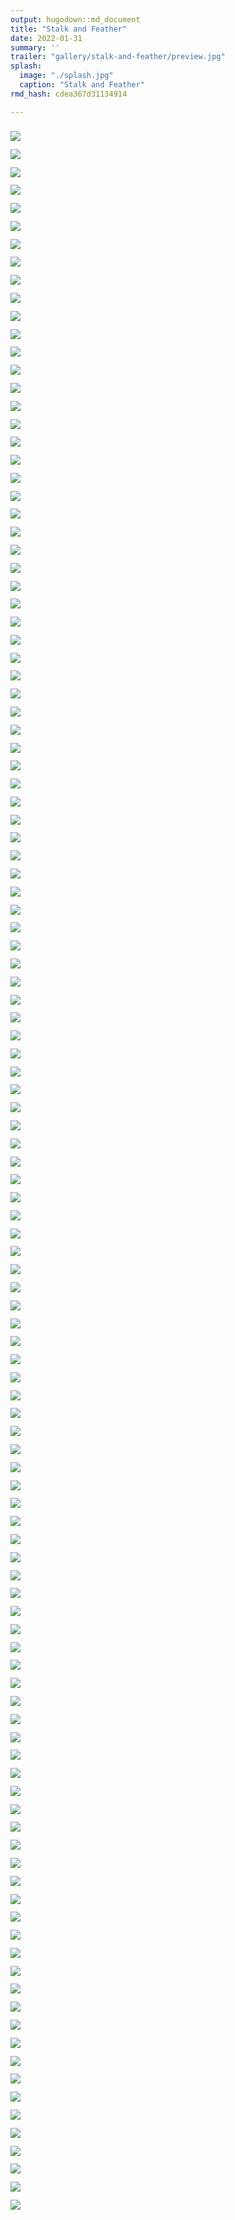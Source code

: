 ```yaml
---
output: hugodown::md_document
title: "Stalk and Feather"
date: 2022-01-31
summary: ''
trailer: "gallery/stalk-and-feather/preview.jpg"
splash:
  image: "./splash.jpg"
  caption: "Stalk and Feather"
rmd_hash: cdea367d31134914

---
```


<style>
.splash-caption-tweak{
}
</style>

<div class="highlight">

</div>

<div class="highlight">

<div>
<div class="row p-0 row-cols-1 row-cols-sm-2 row-cols-md-3 row-cols-lg-4" style="margin-left: -.4rem; margin-right: -.4rem; margin-top: 1rem; margin-bottom: 1rem; ">
<div class="card bg-transparent m-0 border-0 collapse.show bs4cards-blahblahblah " style="padding: .4rem ; border-width: 0; border-radius: 0 0 0 0 ;">
<a href="https://djnavarro.net/series-stalk-and-feather/3000/pollen_15_1603.jpg" style="color: inherit;">
<img src="https://djnavarro.net/series-stalk-and-feather/800/pollen_15_1603.jpg" class="card-img" style="border-style:solid; border-color:inherits; border-width:0; border-radius: 0 0 0 0 ;"/>
</a>
</div>
<div class="card bg-transparent m-0 border-0 collapse.show bs4cards-blahblahblah " style="padding: .4rem ; border-width: 0; border-radius: 0 0 0 0 ;">
<a href="https://djnavarro.net/series-stalk-and-feather/3000/pollen_15_1607.jpg" style="color: inherit;">
<img src="https://djnavarro.net/series-stalk-and-feather/800/pollen_15_1607.jpg" class="card-img" style="border-style:solid; border-color:inherits; border-width:0; border-radius: 0 0 0 0 ;"/>
</a>
</div>
<div class="card bg-transparent m-0 border-0 collapse.show bs4cards-blahblahblah " style="padding: .4rem ; border-width: 0; border-radius: 0 0 0 0 ;">
<a href="https://djnavarro.net/series-stalk-and-feather/3000/pollen_15_1608.jpg" style="color: inherit;">
<img src="https://djnavarro.net/series-stalk-and-feather/800/pollen_15_1608.jpg" class="card-img" style="border-style:solid; border-color:inherits; border-width:0; border-radius: 0 0 0 0 ;"/>
</a>
</div>
<div class="card bg-transparent m-0 border-0 collapse.show bs4cards-blahblahblah " style="padding: .4rem ; border-width: 0; border-radius: 0 0 0 0 ;">
<a href="https://djnavarro.net/series-stalk-and-feather/3000/pollen_15_1610.jpg" style="color: inherit;">
<img src="https://djnavarro.net/series-stalk-and-feather/800/pollen_15_1610.jpg" class="card-img" style="border-style:solid; border-color:inherits; border-width:0; border-radius: 0 0 0 0 ;"/>
</a>
</div>
<div class="card bg-transparent m-0 border-0 collapse.show bs4cards-blahblahblah " style="padding: .4rem ; border-width: 0; border-radius: 0 0 0 0 ;">
<a href="https://djnavarro.net/series-stalk-and-feather/3000/pollen_15_1614.jpg" style="color: inherit;">
<img src="https://djnavarro.net/series-stalk-and-feather/800/pollen_15_1614.jpg" class="card-img" style="border-style:solid; border-color:inherits; border-width:0; border-radius: 0 0 0 0 ;"/>
</a>
</div>
<div class="card bg-transparent m-0 border-0 collapse.show bs4cards-blahblahblah " style="padding: .4rem ; border-width: 0; border-radius: 0 0 0 0 ;">
<a href="https://djnavarro.net/series-stalk-and-feather/3000/pollen_15_1619.jpg" style="color: inherit;">
<img src="https://djnavarro.net/series-stalk-and-feather/800/pollen_15_1619.jpg" class="card-img" style="border-style:solid; border-color:inherits; border-width:0; border-radius: 0 0 0 0 ;"/>
</a>
</div>
<div class="card bg-transparent m-0 border-0 collapse.show bs4cards-blahblahblah " style="padding: .4rem ; border-width: 0; border-radius: 0 0 0 0 ;">
<a href="https://djnavarro.net/series-stalk-and-feather/3000/pollen_15_1620.jpg" style="color: inherit;">
<img src="https://djnavarro.net/series-stalk-and-feather/800/pollen_15_1620.jpg" class="card-img" style="border-style:solid; border-color:inherits; border-width:0; border-radius: 0 0 0 0 ;"/>
</a>
</div>
<div class="card bg-transparent m-0 border-0 collapse.show bs4cards-blahblahblah " style="padding: .4rem ; border-width: 0; border-radius: 0 0 0 0 ;">
<a href="https://djnavarro.net/series-stalk-and-feather/3000/pollen_15_1621.jpg" style="color: inherit;">
<img src="https://djnavarro.net/series-stalk-and-feather/800/pollen_15_1621.jpg" class="card-img" style="border-style:solid; border-color:inherits; border-width:0; border-radius: 0 0 0 0 ;"/>
</a>
</div>
<div class="card bg-transparent m-0 border-0 collapse.show bs4cards-blahblahblah " style="padding: .4rem ; border-width: 0; border-radius: 0 0 0 0 ;">
<a href="https://djnavarro.net/series-stalk-and-feather/3000/pollen_15_1625.jpg" style="color: inherit;">
<img src="https://djnavarro.net/series-stalk-and-feather/800/pollen_15_1625.jpg" class="card-img" style="border-style:solid; border-color:inherits; border-width:0; border-radius: 0 0 0 0 ;"/>
</a>
</div>
<div class="card bg-transparent m-0 border-0 collapse.show bs4cards-blahblahblah " style="padding: .4rem ; border-width: 0; border-radius: 0 0 0 0 ;">
<a href="https://djnavarro.net/series-stalk-and-feather/3000/pollen_15_1626.jpg" style="color: inherit;">
<img src="https://djnavarro.net/series-stalk-and-feather/800/pollen_15_1626.jpg" class="card-img" style="border-style:solid; border-color:inherits; border-width:0; border-radius: 0 0 0 0 ;"/>
</a>
</div>
<div class="card bg-transparent m-0 border-0 collapse.show bs4cards-blahblahblah " style="padding: .4rem ; border-width: 0; border-radius: 0 0 0 0 ;">
<a href="https://djnavarro.net/series-stalk-and-feather/3000/pollen_15_1630.jpg" style="color: inherit;">
<img src="https://djnavarro.net/series-stalk-and-feather/800/pollen_15_1630.jpg" class="card-img" style="border-style:solid; border-color:inherits; border-width:0; border-radius: 0 0 0 0 ;"/>
</a>
</div>
<div class="card bg-transparent m-0 border-0 collapse.show bs4cards-blahblahblah " style="padding: .4rem ; border-width: 0; border-radius: 0 0 0 0 ;">
<a href="https://djnavarro.net/series-stalk-and-feather/3000/pollen_15_1631.jpg" style="color: inherit;">
<img src="https://djnavarro.net/series-stalk-and-feather/800/pollen_15_1631.jpg" class="card-img" style="border-style:solid; border-color:inherits; border-width:0; border-radius: 0 0 0 0 ;"/>
</a>
</div>
<div class="card bg-transparent m-0 border-0 collapse.show bs4cards-blahblahblah " style="padding: .4rem ; border-width: 0; border-radius: 0 0 0 0 ;">
<a href="https://djnavarro.net/series-stalk-and-feather/3000/pollen_15_1632.jpg" style="color: inherit;">
<img src="https://djnavarro.net/series-stalk-and-feather/800/pollen_15_1632.jpg" class="card-img" style="border-style:solid; border-color:inherits; border-width:0; border-radius: 0 0 0 0 ;"/>
</a>
</div>
<div class="card bg-transparent m-0 border-0 collapse.show bs4cards-blahblahblah " style="padding: .4rem ; border-width: 0; border-radius: 0 0 0 0 ;">
<a href="https://djnavarro.net/series-stalk-and-feather/3000/pollen_15_1633.jpg" style="color: inherit;">
<img src="https://djnavarro.net/series-stalk-and-feather/800/pollen_15_1633.jpg" class="card-img" style="border-style:solid; border-color:inherits; border-width:0; border-radius: 0 0 0 0 ;"/>
</a>
</div>
<div class="card bg-transparent m-0 border-0 collapse.show bs4cards-blahblahblah " style="padding: .4rem ; border-width: 0; border-radius: 0 0 0 0 ;">
<a href="https://djnavarro.net/series-stalk-and-feather/3000/pollen_15_1635.jpg" style="color: inherit;">
<img src="https://djnavarro.net/series-stalk-and-feather/800/pollen_15_1635.jpg" class="card-img" style="border-style:solid; border-color:inherits; border-width:0; border-radius: 0 0 0 0 ;"/>
</a>
</div>
<div class="card bg-transparent m-0 border-0 collapse.show bs4cards-blahblahblah " style="padding: .4rem ; border-width: 0; border-radius: 0 0 0 0 ;">
<a href="https://djnavarro.net/series-stalk-and-feather/3000/pollen_15_1643.jpg" style="color: inherit;">
<img src="https://djnavarro.net/series-stalk-and-feather/800/pollen_15_1643.jpg" class="card-img" style="border-style:solid; border-color:inherits; border-width:0; border-radius: 0 0 0 0 ;"/>
</a>
</div>
<div class="card bg-transparent m-0 border-0 collapse.show bs4cards-blahblahblah " style="padding: .4rem ; border-width: 0; border-radius: 0 0 0 0 ;">
<a href="https://djnavarro.net/series-stalk-and-feather/3000/pollen_15_1651.jpg" style="color: inherit;">
<img src="https://djnavarro.net/series-stalk-and-feather/800/pollen_15_1651.jpg" class="card-img" style="border-style:solid; border-color:inherits; border-width:0; border-radius: 0 0 0 0 ;"/>
</a>
</div>
<div class="card bg-transparent m-0 border-0 collapse.show bs4cards-blahblahblah " style="padding: .4rem ; border-width: 0; border-radius: 0 0 0 0 ;">
<a href="https://djnavarro.net/series-stalk-and-feather/3000/pollen_15_1652.jpg" style="color: inherit;">
<img src="https://djnavarro.net/series-stalk-and-feather/800/pollen_15_1652.jpg" class="card-img" style="border-style:solid; border-color:inherits; border-width:0; border-radius: 0 0 0 0 ;"/>
</a>
</div>
<div class="card bg-transparent m-0 border-0 collapse.show bs4cards-blahblahblah " style="padding: .4rem ; border-width: 0; border-radius: 0 0 0 0 ;">
<a href="https://djnavarro.net/series-stalk-and-feather/3000/pollen_15_1655.jpg" style="color: inherit;">
<img src="https://djnavarro.net/series-stalk-and-feather/800/pollen_15_1655.jpg" class="card-img" style="border-style:solid; border-color:inherits; border-width:0; border-radius: 0 0 0 0 ;"/>
</a>
</div>
<div class="card bg-transparent m-0 border-0 collapse.show bs4cards-blahblahblah " style="padding: .4rem ; border-width: 0; border-radius: 0 0 0 0 ;">
<a href="https://djnavarro.net/series-stalk-and-feather/3000/pollen_15_1657.jpg" style="color: inherit;">
<img src="https://djnavarro.net/series-stalk-and-feather/800/pollen_15_1657.jpg" class="card-img" style="border-style:solid; border-color:inherits; border-width:0; border-radius: 0 0 0 0 ;"/>
</a>
</div>
<div class="card bg-transparent m-0 border-0 collapse.show bs4cards-blahblahblah " style="padding: .4rem ; border-width: 0; border-radius: 0 0 0 0 ;">
<a href="https://djnavarro.net/series-stalk-and-feather/3000/pollen_16_1706.jpg" style="color: inherit;">
<img src="https://djnavarro.net/series-stalk-and-feather/800/pollen_16_1706.jpg" class="card-img" style="border-style:solid; border-color:inherits; border-width:0; border-radius: 0 0 0 0 ;"/>
</a>
</div>
<div class="card bg-transparent m-0 border-0 collapse.show bs4cards-blahblahblah " style="padding: .4rem ; border-width: 0; border-radius: 0 0 0 0 ;">
<a href="https://djnavarro.net/series-stalk-and-feather/3000/pollen_16_1709.jpg" style="color: inherit;">
<img src="https://djnavarro.net/series-stalk-and-feather/800/pollen_16_1709.jpg" class="card-img" style="border-style:solid; border-color:inherits; border-width:0; border-radius: 0 0 0 0 ;"/>
</a>
</div>
<div class="card bg-transparent m-0 border-0 collapse.show bs4cards-blahblahblah " style="padding: .4rem ; border-width: 0; border-radius: 0 0 0 0 ;">
<a href="https://djnavarro.net/series-stalk-and-feather/3000/pollen_16_1711.jpg" style="color: inherit;">
<img src="https://djnavarro.net/series-stalk-and-feather/800/pollen_16_1711.jpg" class="card-img" style="border-style:solid; border-color:inherits; border-width:0; border-radius: 0 0 0 0 ;"/>
</a>
</div>
<div class="card bg-transparent m-0 border-0 collapse.show bs4cards-blahblahblah " style="padding: .4rem ; border-width: 0; border-radius: 0 0 0 0 ;">
<a href="https://djnavarro.net/series-stalk-and-feather/3000/pollen_16_1712.jpg" style="color: inherit;">
<img src="https://djnavarro.net/series-stalk-and-feather/800/pollen_16_1712.jpg" class="card-img" style="border-style:solid; border-color:inherits; border-width:0; border-radius: 0 0 0 0 ;"/>
</a>
</div>
<div class="card bg-transparent m-0 border-0 collapse.show bs4cards-blahblahblah " style="padding: .4rem ; border-width: 0; border-radius: 0 0 0 0 ;">
<a href="https://djnavarro.net/series-stalk-and-feather/3000/pollen_16_1713.jpg" style="color: inherit;">
<img src="https://djnavarro.net/series-stalk-and-feather/800/pollen_16_1713.jpg" class="card-img" style="border-style:solid; border-color:inherits; border-width:0; border-radius: 0 0 0 0 ;"/>
</a>
</div>
<div class="card bg-transparent m-0 border-0 collapse.show bs4cards-blahblahblah " style="padding: .4rem ; border-width: 0; border-radius: 0 0 0 0 ;">
<a href="https://djnavarro.net/series-stalk-and-feather/3000/pollen_17_1721.jpg" style="color: inherit;">
<img src="https://djnavarro.net/series-stalk-and-feather/800/pollen_17_1721.jpg" class="card-img" style="border-style:solid; border-color:inherits; border-width:0; border-radius: 0 0 0 0 ;"/>
</a>
</div>
<div class="card bg-transparent m-0 border-0 collapse.show bs4cards-blahblahblah " style="padding: .4rem ; border-width: 0; border-radius: 0 0 0 0 ;">
<a href="https://djnavarro.net/series-stalk-and-feather/3000/pollen_17_1722.jpg" style="color: inherit;">
<img src="https://djnavarro.net/series-stalk-and-feather/800/pollen_17_1722.jpg" class="card-img" style="border-style:solid; border-color:inherits; border-width:0; border-radius: 0 0 0 0 ;"/>
</a>
</div>
<div class="card bg-transparent m-0 border-0 collapse.show bs4cards-blahblahblah " style="padding: .4rem ; border-width: 0; border-radius: 0 0 0 0 ;">
<a href="https://djnavarro.net/series-stalk-and-feather/3000/pollen_17_1723.jpg" style="color: inherit;">
<img src="https://djnavarro.net/series-stalk-and-feather/800/pollen_17_1723.jpg" class="card-img" style="border-style:solid; border-color:inherits; border-width:0; border-radius: 0 0 0 0 ;"/>
</a>
</div>
<div class="card bg-transparent m-0 border-0 collapse.show bs4cards-blahblahblah " style="padding: .4rem ; border-width: 0; border-radius: 0 0 0 0 ;">
<a href="https://djnavarro.net/series-stalk-and-feather/3000/pollen_17_1727.jpg" style="color: inherit;">
<img src="https://djnavarro.net/series-stalk-and-feather/800/pollen_17_1727.jpg" class="card-img" style="border-style:solid; border-color:inherits; border-width:0; border-radius: 0 0 0 0 ;"/>
</a>
</div>
<div class="card bg-transparent m-0 border-0 collapse.show bs4cards-blahblahblah " style="padding: .4rem ; border-width: 0; border-radius: 0 0 0 0 ;">
<a href="https://djnavarro.net/series-stalk-and-feather/3000/pollen_17_1728.jpg" style="color: inherit;">
<img src="https://djnavarro.net/series-stalk-and-feather/800/pollen_17_1728.jpg" class="card-img" style="border-style:solid; border-color:inherits; border-width:0; border-radius: 0 0 0 0 ;"/>
</a>
</div>
<div class="card bg-transparent m-0 border-0 collapse.show bs4cards-blahblahblah " style="padding: .4rem ; border-width: 0; border-radius: 0 0 0 0 ;">
<a href="https://djnavarro.net/series-stalk-and-feather/3000/pollen_17_1736.jpg" style="color: inherit;">
<img src="https://djnavarro.net/series-stalk-and-feather/800/pollen_17_1736.jpg" class="card-img" style="border-style:solid; border-color:inherits; border-width:0; border-radius: 0 0 0 0 ;"/>
</a>
</div>
<div class="card bg-transparent m-0 border-0 collapse.show bs4cards-blahblahblah " style="padding: .4rem ; border-width: 0; border-radius: 0 0 0 0 ;">
<a href="https://djnavarro.net/series-stalk-and-feather/3000/pollen_17_1737.jpg" style="color: inherit;">
<img src="https://djnavarro.net/series-stalk-and-feather/800/pollen_17_1737.jpg" class="card-img" style="border-style:solid; border-color:inherits; border-width:0; border-radius: 0 0 0 0 ;"/>
</a>
</div>
<div class="card bg-transparent m-0 border-0 collapse.show bs4cards-blahblahblah " style="padding: .4rem ; border-width: 0; border-radius: 0 0 0 0 ;">
<a href="https://djnavarro.net/series-stalk-and-feather/3000/pollen_17_1738.jpg" style="color: inherit;">
<img src="https://djnavarro.net/series-stalk-and-feather/800/pollen_17_1738.jpg" class="card-img" style="border-style:solid; border-color:inherits; border-width:0; border-radius: 0 0 0 0 ;"/>
</a>
</div>
<div class="card bg-transparent m-0 border-0 collapse.show bs4cards-blahblahblah " style="padding: .4rem ; border-width: 0; border-radius: 0 0 0 0 ;">
<a href="https://djnavarro.net/series-stalk-and-feather/3000/pollen_17_1739.jpg" style="color: inherit;">
<img src="https://djnavarro.net/series-stalk-and-feather/800/pollen_17_1739.jpg" class="card-img" style="border-style:solid; border-color:inherits; border-width:0; border-radius: 0 0 0 0 ;"/>
</a>
</div>
<div class="card bg-transparent m-0 border-0 collapse.show bs4cards-blahblahblah " style="padding: .4rem ; border-width: 0; border-radius: 0 0 0 0 ;">
<a href="https://djnavarro.net/series-stalk-and-feather/3000/pollen_17_1740.jpg" style="color: inherit;">
<img src="https://djnavarro.net/series-stalk-and-feather/800/pollen_17_1740.jpg" class="card-img" style="border-style:solid; border-color:inherits; border-width:0; border-radius: 0 0 0 0 ;"/>
</a>
</div>
<div class="card bg-transparent m-0 border-0 collapse.show bs4cards-blahblahblah " style="padding: .4rem ; border-width: 0; border-radius: 0 0 0 0 ;">
<a href="https://djnavarro.net/series-stalk-and-feather/3000/pollen_17_1742.jpg" style="color: inherit;">
<img src="https://djnavarro.net/series-stalk-and-feather/800/pollen_17_1742.jpg" class="card-img" style="border-style:solid; border-color:inherits; border-width:0; border-radius: 0 0 0 0 ;"/>
</a>
</div>
<div class="card bg-transparent m-0 border-0 collapse.show bs4cards-blahblahblah " style="padding: .4rem ; border-width: 0; border-radius: 0 0 0 0 ;">
<a href="https://djnavarro.net/series-stalk-and-feather/3000/pollen_17_1743.jpg" style="color: inherit;">
<img src="https://djnavarro.net/series-stalk-and-feather/800/pollen_17_1743.jpg" class="card-img" style="border-style:solid; border-color:inherits; border-width:0; border-radius: 0 0 0 0 ;"/>
</a>
</div>
<div class="card bg-transparent m-0 border-0 collapse.show bs4cards-blahblahblah " style="padding: .4rem ; border-width: 0; border-radius: 0 0 0 0 ;">
<a href="https://djnavarro.net/series-stalk-and-feather/3000/pollen_17_1746.jpg" style="color: inherit;">
<img src="https://djnavarro.net/series-stalk-and-feather/800/pollen_17_1746.jpg" class="card-img" style="border-style:solid; border-color:inherits; border-width:0; border-radius: 0 0 0 0 ;"/>
</a>
</div>
<div class="card bg-transparent m-0 border-0 collapse.show bs4cards-blahblahblah " style="padding: .4rem ; border-width: 0; border-radius: 0 0 0 0 ;">
<a href="https://djnavarro.net/series-stalk-and-feather/3000/pollen_17_1750.jpg" style="color: inherit;">
<img src="https://djnavarro.net/series-stalk-and-feather/800/pollen_17_1750.jpg" class="card-img" style="border-style:solid; border-color:inherits; border-width:0; border-radius: 0 0 0 0 ;"/>
</a>
</div>
<div class="card bg-transparent m-0 border-0 collapse.show bs4cards-blahblahblah " style="padding: .4rem ; border-width: 0; border-radius: 0 0 0 0 ;">
<a href="https://djnavarro.net/series-stalk-and-feather/3000/pollen_17_1753.jpg" style="color: inherit;">
<img src="https://djnavarro.net/series-stalk-and-feather/800/pollen_17_1753.jpg" class="card-img" style="border-style:solid; border-color:inherits; border-width:0; border-radius: 0 0 0 0 ;"/>
</a>
</div>
<div class="card bg-transparent m-0 border-0 collapse.show bs4cards-blahblahblah " style="padding: .4rem ; border-width: 0; border-radius: 0 0 0 0 ;">
<a href="https://djnavarro.net/series-stalk-and-feather/3000/pollen_17_1755.jpg" style="color: inherit;">
<img src="https://djnavarro.net/series-stalk-and-feather/800/pollen_17_1755.jpg" class="card-img" style="border-style:solid; border-color:inherits; border-width:0; border-radius: 0 0 0 0 ;"/>
</a>
</div>
<div class="card bg-transparent m-0 border-0 collapse.show bs4cards-blahblahblah " style="padding: .4rem ; border-width: 0; border-radius: 0 0 0 0 ;">
<a href="https://djnavarro.net/series-stalk-and-feather/3000/pollen_17_1757.jpg" style="color: inherit;">
<img src="https://djnavarro.net/series-stalk-and-feather/800/pollen_17_1757.jpg" class="card-img" style="border-style:solid; border-color:inherits; border-width:0; border-radius: 0 0 0 0 ;"/>
</a>
</div>
<div class="card bg-transparent m-0 border-0 collapse.show bs4cards-blahblahblah " style="padding: .4rem ; border-width: 0; border-radius: 0 0 0 0 ;">
<a href="https://djnavarro.net/series-stalk-and-feather/3000/pollen_17_1758.jpg" style="color: inherit;">
<img src="https://djnavarro.net/series-stalk-and-feather/800/pollen_17_1758.jpg" class="card-img" style="border-style:solid; border-color:inherits; border-width:0; border-radius: 0 0 0 0 ;"/>
</a>
</div>
<div class="card bg-transparent m-0 border-0 collapse.show bs4cards-blahblahblah " style="padding: .4rem ; border-width: 0; border-radius: 0 0 0 0 ;">
<a href="https://djnavarro.net/series-stalk-and-feather/3000/pollen_17_1759.jpg" style="color: inherit;">
<img src="https://djnavarro.net/series-stalk-and-feather/800/pollen_17_1759.jpg" class="card-img" style="border-style:solid; border-color:inherits; border-width:0; border-radius: 0 0 0 0 ;"/>
</a>
</div>
<div class="card bg-transparent m-0 border-0 collapse.show bs4cards-blahblahblah " style="padding: .4rem ; border-width: 0; border-radius: 0 0 0 0 ;">
<a href="https://djnavarro.net/series-stalk-and-feather/3000/pollen_17_1767.jpg" style="color: inherit;">
<img src="https://djnavarro.net/series-stalk-and-feather/800/pollen_17_1767.jpg" class="card-img" style="border-style:solid; border-color:inherits; border-width:0; border-radius: 0 0 0 0 ;"/>
</a>
</div>
<div class="card bg-transparent m-0 border-0 collapse.show bs4cards-blahblahblah " style="padding: .4rem ; border-width: 0; border-radius: 0 0 0 0 ;">
<a href="https://djnavarro.net/series-stalk-and-feather/3000/pollen_17_1768.jpg" style="color: inherit;">
<img src="https://djnavarro.net/series-stalk-and-feather/800/pollen_17_1768.jpg" class="card-img" style="border-style:solid; border-color:inherits; border-width:0; border-radius: 0 0 0 0 ;"/>
</a>
</div>
<div class="card bg-transparent m-0 border-0 collapse.show bs4cards-blahblahblah " style="padding: .4rem ; border-width: 0; border-radius: 0 0 0 0 ;">
<a href="https://djnavarro.net/series-stalk-and-feather/3000/pollen_17_1769.jpg" style="color: inherit;">
<img src="https://djnavarro.net/series-stalk-and-feather/800/pollen_17_1769.jpg" class="card-img" style="border-style:solid; border-color:inherits; border-width:0; border-radius: 0 0 0 0 ;"/>
</a>
</div>
<div class="card bg-transparent m-0 border-0 collapse.show bs4cards-blahblahblah " style="padding: .4rem ; border-width: 0; border-radius: 0 0 0 0 ;">
<a href="https://djnavarro.net/series-stalk-and-feather/3000/pollen_17_1775.jpg" style="color: inherit;">
<img src="https://djnavarro.net/series-stalk-and-feather/800/pollen_17_1775.jpg" class="card-img" style="border-style:solid; border-color:inherits; border-width:0; border-radius: 0 0 0 0 ;"/>
</a>
</div>
<div class="card bg-transparent m-0 border-0 collapse.show bs4cards-blahblahblah " style="padding: .4rem ; border-width: 0; border-radius: 0 0 0 0 ;">
<a href="https://djnavarro.net/series-stalk-and-feather/3000/pollen_17_1779.jpg" style="color: inherit;">
<img src="https://djnavarro.net/series-stalk-and-feather/800/pollen_17_1779.jpg" class="card-img" style="border-style:solid; border-color:inherits; border-width:0; border-radius: 0 0 0 0 ;"/>
</a>
</div>
<div class="card bg-transparent m-0 border-0 collapse.show bs4cards-blahblahblah " style="padding: .4rem ; border-width: 0; border-radius: 0 0 0 0 ;">
<a href="https://djnavarro.net/series-stalk-and-feather/3000/pollen_17_1780.jpg" style="color: inherit;">
<img src="https://djnavarro.net/series-stalk-and-feather/800/pollen_17_1780.jpg" class="card-img" style="border-style:solid; border-color:inherits; border-width:0; border-radius: 0 0 0 0 ;"/>
</a>
</div>
<div class="card bg-transparent m-0 border-0 collapse.show bs4cards-blahblahblah " style="padding: .4rem ; border-width: 0; border-radius: 0 0 0 0 ;">
<a href="https://djnavarro.net/series-stalk-and-feather/3000/pollen_17_1781.jpg" style="color: inherit;">
<img src="https://djnavarro.net/series-stalk-and-feather/800/pollen_17_1781.jpg" class="card-img" style="border-style:solid; border-color:inherits; border-width:0; border-radius: 0 0 0 0 ;"/>
</a>
</div>
<div class="card bg-transparent m-0 border-0 collapse.show bs4cards-blahblahblah " style="padding: .4rem ; border-width: 0; border-radius: 0 0 0 0 ;">
<a href="https://djnavarro.net/series-stalk-and-feather/3000/pollen_17_1782.jpg" style="color: inherit;">
<img src="https://djnavarro.net/series-stalk-and-feather/800/pollen_17_1782.jpg" class="card-img" style="border-style:solid; border-color:inherits; border-width:0; border-radius: 0 0 0 0 ;"/>
</a>
</div>
<div class="card bg-transparent m-0 border-0 collapse.show bs4cards-blahblahblah " style="padding: .4rem ; border-width: 0; border-radius: 0 0 0 0 ;">
<a href="https://djnavarro.net/series-stalk-and-feather/3000/pollen_17_1783.jpg" style="color: inherit;">
<img src="https://djnavarro.net/series-stalk-and-feather/800/pollen_17_1783.jpg" class="card-img" style="border-style:solid; border-color:inherits; border-width:0; border-radius: 0 0 0 0 ;"/>
</a>
</div>
<div class="card bg-transparent m-0 border-0 collapse.show bs4cards-blahblahblah " style="padding: .4rem ; border-width: 0; border-radius: 0 0 0 0 ;">
<a href="https://djnavarro.net/series-stalk-and-feather/3000/pollen_17_1784.jpg" style="color: inherit;">
<img src="https://djnavarro.net/series-stalk-and-feather/800/pollen_17_1784.jpg" class="card-img" style="border-style:solid; border-color:inherits; border-width:0; border-radius: 0 0 0 0 ;"/>
</a>
</div>
<div class="card bg-transparent m-0 border-0 collapse.show bs4cards-blahblahblah " style="padding: .4rem ; border-width: 0; border-radius: 0 0 0 0 ;">
<a href="https://djnavarro.net/series-stalk-and-feather/3000/pollen_17_1786.jpg" style="color: inherit;">
<img src="https://djnavarro.net/series-stalk-and-feather/800/pollen_17_1786.jpg" class="card-img" style="border-style:solid; border-color:inherits; border-width:0; border-radius: 0 0 0 0 ;"/>
</a>
</div>
<div class="card bg-transparent m-0 border-0 collapse.show bs4cards-blahblahblah " style="padding: .4rem ; border-width: 0; border-radius: 0 0 0 0 ;">
<a href="https://djnavarro.net/series-stalk-and-feather/3000/pollen_17_1788.jpg" style="color: inherit;">
<img src="https://djnavarro.net/series-stalk-and-feather/800/pollen_17_1788.jpg" class="card-img" style="border-style:solid; border-color:inherits; border-width:0; border-radius: 0 0 0 0 ;"/>
</a>
</div>
<div class="card bg-transparent m-0 border-0 collapse.show bs4cards-blahblahblah " style="padding: .4rem ; border-width: 0; border-radius: 0 0 0 0 ;">
<a href="https://djnavarro.net/series-stalk-and-feather/3000/pollen_17_1791.jpg" style="color: inherit;">
<img src="https://djnavarro.net/series-stalk-and-feather/800/pollen_17_1791.jpg" class="card-img" style="border-style:solid; border-color:inherits; border-width:0; border-radius: 0 0 0 0 ;"/>
</a>
</div>
<div class="card bg-transparent m-0 border-0 collapse.show bs4cards-blahblahblah " style="padding: .4rem ; border-width: 0; border-radius: 0 0 0 0 ;">
<a href="https://djnavarro.net/series-stalk-and-feather/3000/pollen_17_1792.jpg" style="color: inherit;">
<img src="https://djnavarro.net/series-stalk-and-feather/800/pollen_17_1792.jpg" class="card-img" style="border-style:solid; border-color:inherits; border-width:0; border-radius: 0 0 0 0 ;"/>
</a>
</div>
<div class="card bg-transparent m-0 border-0 collapse.show bs4cards-blahblahblah " style="padding: .4rem ; border-width: 0; border-radius: 0 0 0 0 ;">
<a href="https://djnavarro.net/series-stalk-and-feather/3000/pollen_17_1793.jpg" style="color: inherit;">
<img src="https://djnavarro.net/series-stalk-and-feather/800/pollen_17_1793.jpg" class="card-img" style="border-style:solid; border-color:inherits; border-width:0; border-radius: 0 0 0 0 ;"/>
</a>
</div>
<div class="card bg-transparent m-0 border-0 collapse.show bs4cards-blahblahblah " style="padding: .4rem ; border-width: 0; border-radius: 0 0 0 0 ;">
<a href="https://djnavarro.net/series-stalk-and-feather/3000/pollen_18_1806.jpg" style="color: inherit;">
<img src="https://djnavarro.net/series-stalk-and-feather/800/pollen_18_1806.jpg" class="card-img" style="border-style:solid; border-color:inherits; border-width:0; border-radius: 0 0 0 0 ;"/>
</a>
</div>
<div class="card bg-transparent m-0 border-0 collapse.show bs4cards-blahblahblah " style="padding: .4rem ; border-width: 0; border-radius: 0 0 0 0 ;">
<a href="https://djnavarro.net/series-stalk-and-feather/3000/pollen_18_1808.jpg" style="color: inherit;">
<img src="https://djnavarro.net/series-stalk-and-feather/800/pollen_18_1808.jpg" class="card-img" style="border-style:solid; border-color:inherits; border-width:0; border-radius: 0 0 0 0 ;"/>
</a>
</div>
<div class="card bg-transparent m-0 border-0 collapse.show bs4cards-blahblahblah " style="padding: .4rem ; border-width: 0; border-radius: 0 0 0 0 ;">
<a href="https://djnavarro.net/series-stalk-and-feather/3000/pollen_18_1809.jpg" style="color: inherit;">
<img src="https://djnavarro.net/series-stalk-and-feather/800/pollen_18_1809.jpg" class="card-img" style="border-style:solid; border-color:inherits; border-width:0; border-radius: 0 0 0 0 ;"/>
</a>
</div>
<div class="card bg-transparent m-0 border-0 collapse.show bs4cards-blahblahblah " style="padding: .4rem ; border-width: 0; border-radius: 0 0 0 0 ;">
<a href="https://djnavarro.net/series-stalk-and-feather/3000/pollen_18_1811.jpg" style="color: inherit;">
<img src="https://djnavarro.net/series-stalk-and-feather/800/pollen_18_1811.jpg" class="card-img" style="border-style:solid; border-color:inherits; border-width:0; border-radius: 0 0 0 0 ;"/>
</a>
</div>
<div class="card bg-transparent m-0 border-0 collapse.show bs4cards-blahblahblah " style="padding: .4rem ; border-width: 0; border-radius: 0 0 0 0 ;">
<a href="https://djnavarro.net/series-stalk-and-feather/3000/pollen_18_1812.jpg" style="color: inherit;">
<img src="https://djnavarro.net/series-stalk-and-feather/800/pollen_18_1812.jpg" class="card-img" style="border-style:solid; border-color:inherits; border-width:0; border-radius: 0 0 0 0 ;"/>
</a>
</div>
<div class="card bg-transparent m-0 border-0 collapse.show bs4cards-blahblahblah " style="padding: .4rem ; border-width: 0; border-radius: 0 0 0 0 ;">
<a href="https://djnavarro.net/series-stalk-and-feather/3000/pollen_18_1813.jpg" style="color: inherit;">
<img src="https://djnavarro.net/series-stalk-and-feather/800/pollen_18_1813.jpg" class="card-img" style="border-style:solid; border-color:inherits; border-width:0; border-radius: 0 0 0 0 ;"/>
</a>
</div>
<div class="card bg-transparent m-0 border-0 collapse.show bs4cards-blahblahblah " style="padding: .4rem ; border-width: 0; border-radius: 0 0 0 0 ;">
<a href="https://djnavarro.net/series-stalk-and-feather/3000/pollen_18_1815.jpg" style="color: inherit;">
<img src="https://djnavarro.net/series-stalk-and-feather/800/pollen_18_1815.jpg" class="card-img" style="border-style:solid; border-color:inherits; border-width:0; border-radius: 0 0 0 0 ;"/>
</a>
</div>
<div class="card bg-transparent m-0 border-0 collapse.show bs4cards-blahblahblah " style="padding: .4rem ; border-width: 0; border-radius: 0 0 0 0 ;">
<a href="https://djnavarro.net/series-stalk-and-feather/3000/pollen_18_1816.jpg" style="color: inherit;">
<img src="https://djnavarro.net/series-stalk-and-feather/800/pollen_18_1816.jpg" class="card-img" style="border-style:solid; border-color:inherits; border-width:0; border-radius: 0 0 0 0 ;"/>
</a>
</div>
<div class="card bg-transparent m-0 border-0 collapse.show bs4cards-blahblahblah " style="padding: .4rem ; border-width: 0; border-radius: 0 0 0 0 ;">
<a href="https://djnavarro.net/series-stalk-and-feather/3000/pollen_18_1817.jpg" style="color: inherit;">
<img src="https://djnavarro.net/series-stalk-and-feather/800/pollen_18_1817.jpg" class="card-img" style="border-style:solid; border-color:inherits; border-width:0; border-radius: 0 0 0 0 ;"/>
</a>
</div>
<div class="card bg-transparent m-0 border-0 collapse.show bs4cards-blahblahblah " style="padding: .4rem ; border-width: 0; border-radius: 0 0 0 0 ;">
<a href="https://djnavarro.net/series-stalk-and-feather/3000/pollen_18_1819.jpg" style="color: inherit;">
<img src="https://djnavarro.net/series-stalk-and-feather/800/pollen_18_1819.jpg" class="card-img" style="border-style:solid; border-color:inherits; border-width:0; border-radius: 0 0 0 0 ;"/>
</a>
</div>
<div class="card bg-transparent m-0 border-0 collapse.show bs4cards-blahblahblah " style="padding: .4rem ; border-width: 0; border-radius: 0 0 0 0 ;">
<a href="https://djnavarro.net/series-stalk-and-feather/3000/pollen_18_1820.jpg" style="color: inherit;">
<img src="https://djnavarro.net/series-stalk-and-feather/800/pollen_18_1820.jpg" class="card-img" style="border-style:solid; border-color:inherits; border-width:0; border-radius: 0 0 0 0 ;"/>
</a>
</div>
<div class="card bg-transparent m-0 border-0 collapse.show bs4cards-blahblahblah " style="padding: .4rem ; border-width: 0; border-radius: 0 0 0 0 ;">
<a href="https://djnavarro.net/series-stalk-and-feather/3000/pollen_18_1824.jpg" style="color: inherit;">
<img src="https://djnavarro.net/series-stalk-and-feather/800/pollen_18_1824.jpg" class="card-img" style="border-style:solid; border-color:inherits; border-width:0; border-radius: 0 0 0 0 ;"/>
</a>
</div>
<div class="card bg-transparent m-0 border-0 collapse.show bs4cards-blahblahblah " style="padding: .4rem ; border-width: 0; border-radius: 0 0 0 0 ;">
<a href="https://djnavarro.net/series-stalk-and-feather/3000/pollen_18_1825.jpg" style="color: inherit;">
<img src="https://djnavarro.net/series-stalk-and-feather/800/pollen_18_1825.jpg" class="card-img" style="border-style:solid; border-color:inherits; border-width:0; border-radius: 0 0 0 0 ;"/>
</a>
</div>
<div class="card bg-transparent m-0 border-0 collapse.show bs4cards-blahblahblah " style="padding: .4rem ; border-width: 0; border-radius: 0 0 0 0 ;">
<a href="https://djnavarro.net/series-stalk-and-feather/3000/pollen_18_1830.jpg" style="color: inherit;">
<img src="https://djnavarro.net/series-stalk-and-feather/800/pollen_18_1830.jpg" class="card-img" style="border-style:solid; border-color:inherits; border-width:0; border-radius: 0 0 0 0 ;"/>
</a>
</div>
<div class="card bg-transparent m-0 border-0 collapse.show bs4cards-blahblahblah " style="padding: .4rem ; border-width: 0; border-radius: 0 0 0 0 ;">
<a href="https://djnavarro.net/series-stalk-and-feather/3000/pollen_18_1831.jpg" style="color: inherit;">
<img src="https://djnavarro.net/series-stalk-and-feather/800/pollen_18_1831.jpg" class="card-img" style="border-style:solid; border-color:inherits; border-width:0; border-radius: 0 0 0 0 ;"/>
</a>
</div>
<div class="card bg-transparent m-0 border-0 collapse.show bs4cards-blahblahblah " style="padding: .4rem ; border-width: 0; border-radius: 0 0 0 0 ;">
<a href="https://djnavarro.net/series-stalk-and-feather/3000/pollen_18_1833.jpg" style="color: inherit;">
<img src="https://djnavarro.net/series-stalk-and-feather/800/pollen_18_1833.jpg" class="card-img" style="border-style:solid; border-color:inherits; border-width:0; border-radius: 0 0 0 0 ;"/>
</a>
</div>
<div class="card bg-transparent m-0 border-0 collapse.show bs4cards-blahblahblah " style="padding: .4rem ; border-width: 0; border-radius: 0 0 0 0 ;">
<a href="https://djnavarro.net/series-stalk-and-feather/3000/pollen_18_1834.jpg" style="color: inherit;">
<img src="https://djnavarro.net/series-stalk-and-feather/800/pollen_18_1834.jpg" class="card-img" style="border-style:solid; border-color:inherits; border-width:0; border-radius: 0 0 0 0 ;"/>
</a>
</div>
<div class="card bg-transparent m-0 border-0 collapse.show bs4cards-blahblahblah " style="padding: .4rem ; border-width: 0; border-radius: 0 0 0 0 ;">
<a href="https://djnavarro.net/series-stalk-and-feather/3000/pollen_18_1836.jpg" style="color: inherit;">
<img src="https://djnavarro.net/series-stalk-and-feather/800/pollen_18_1836.jpg" class="card-img" style="border-style:solid; border-color:inherits; border-width:0; border-radius: 0 0 0 0 ;"/>
</a>
</div>
<div class="card bg-transparent m-0 border-0 collapse.show bs4cards-blahblahblah " style="padding: .4rem ; border-width: 0; border-radius: 0 0 0 0 ;">
<a href="https://djnavarro.net/series-stalk-and-feather/3000/pollen_18_1837.jpg" style="color: inherit;">
<img src="https://djnavarro.net/series-stalk-and-feather/800/pollen_18_1837.jpg" class="card-img" style="border-style:solid; border-color:inherits; border-width:0; border-radius: 0 0 0 0 ;"/>
</a>
</div>
<div class="card bg-transparent m-0 border-0 collapse.show bs4cards-blahblahblah " style="padding: .4rem ; border-width: 0; border-radius: 0 0 0 0 ;">
<a href="https://djnavarro.net/series-stalk-and-feather/3000/pollen_18_1839.jpg" style="color: inherit;">
<img src="https://djnavarro.net/series-stalk-and-feather/800/pollen_18_1839.jpg" class="card-img" style="border-style:solid; border-color:inherits; border-width:0; border-radius: 0 0 0 0 ;"/>
</a>
</div>
<div class="card bg-transparent m-0 border-0 collapse.show bs4cards-blahblahblah " style="padding: .4rem ; border-width: 0; border-radius: 0 0 0 0 ;">
<a href="https://djnavarro.net/series-stalk-and-feather/3000/pollen_18_1842.jpg" style="color: inherit;">
<img src="https://djnavarro.net/series-stalk-and-feather/800/pollen_18_1842.jpg" class="card-img" style="border-style:solid; border-color:inherits; border-width:0; border-radius: 0 0 0 0 ;"/>
</a>
</div>
<div class="card bg-transparent m-0 border-0 collapse.show bs4cards-blahblahblah " style="padding: .4rem ; border-width: 0; border-radius: 0 0 0 0 ;">
<a href="https://djnavarro.net/series-stalk-and-feather/3000/pollen_18_1845.jpg" style="color: inherit;">
<img src="https://djnavarro.net/series-stalk-and-feather/800/pollen_18_1845.jpg" class="card-img" style="border-style:solid; border-color:inherits; border-width:0; border-radius: 0 0 0 0 ;"/>
</a>
</div>
<div class="card bg-transparent m-0 border-0 collapse.show bs4cards-blahblahblah " style="padding: .4rem ; border-width: 0; border-radius: 0 0 0 0 ;">
<a href="https://djnavarro.net/series-stalk-and-feather/3000/pollen_18_1846.jpg" style="color: inherit;">
<img src="https://djnavarro.net/series-stalk-and-feather/800/pollen_18_1846.jpg" class="card-img" style="border-style:solid; border-color:inherits; border-width:0; border-radius: 0 0 0 0 ;"/>
</a>
</div>
<div class="card bg-transparent m-0 border-0 collapse.show bs4cards-blahblahblah " style="padding: .4rem ; border-width: 0; border-radius: 0 0 0 0 ;">
<a href="https://djnavarro.net/series-stalk-and-feather/3000/pollen_18_1848.jpg" style="color: inherit;">
<img src="https://djnavarro.net/series-stalk-and-feather/800/pollen_18_1848.jpg" class="card-img" style="border-style:solid; border-color:inherits; border-width:0; border-radius: 0 0 0 0 ;"/>
</a>
</div>
<div class="card bg-transparent m-0 border-0 collapse.show bs4cards-blahblahblah " style="padding: .4rem ; border-width: 0; border-radius: 0 0 0 0 ;">
<a href="https://djnavarro.net/series-stalk-and-feather/3000/pollen_18_1849.jpg" style="color: inherit;">
<img src="https://djnavarro.net/series-stalk-and-feather/800/pollen_18_1849.jpg" class="card-img" style="border-style:solid; border-color:inherits; border-width:0; border-radius: 0 0 0 0 ;"/>
</a>
</div>
<div class="card bg-transparent m-0 border-0 collapse.show bs4cards-blahblahblah " style="padding: .4rem ; border-width: 0; border-radius: 0 0 0 0 ;">
<a href="https://djnavarro.net/series-stalk-and-feather/3000/pollen_18_1851.jpg" style="color: inherit;">
<img src="https://djnavarro.net/series-stalk-and-feather/800/pollen_18_1851.jpg" class="card-img" style="border-style:solid; border-color:inherits; border-width:0; border-radius: 0 0 0 0 ;"/>
</a>
</div>
<div class="card bg-transparent m-0 border-0 collapse.show bs4cards-blahblahblah " style="padding: .4rem ; border-width: 0; border-radius: 0 0 0 0 ;">
<a href="https://djnavarro.net/series-stalk-and-feather/3000/pollen_18_1853.jpg" style="color: inherit;">
<img src="https://djnavarro.net/series-stalk-and-feather/800/pollen_18_1853.jpg" class="card-img" style="border-style:solid; border-color:inherits; border-width:0; border-radius: 0 0 0 0 ;"/>
</a>
</div>
<div class="card bg-transparent m-0 border-0 collapse.show bs4cards-blahblahblah " style="padding: .4rem ; border-width: 0; border-radius: 0 0 0 0 ;">
<a href="https://djnavarro.net/series-stalk-and-feather/3000/pollen_18_1855.jpg" style="color: inherit;">
<img src="https://djnavarro.net/series-stalk-and-feather/800/pollen_18_1855.jpg" class="card-img" style="border-style:solid; border-color:inherits; border-width:0; border-radius: 0 0 0 0 ;"/>
</a>
</div>
<div class="card bg-transparent m-0 border-0 collapse.show bs4cards-blahblahblah " style="padding: .4rem ; border-width: 0; border-radius: 0 0 0 0 ;">
<a href="https://djnavarro.net/series-stalk-and-feather/3000/pollen_18_1857.jpg" style="color: inherit;">
<img src="https://djnavarro.net/series-stalk-and-feather/800/pollen_18_1857.jpg" class="card-img" style="border-style:solid; border-color:inherits; border-width:0; border-radius: 0 0 0 0 ;"/>
</a>
</div>
<div class="card bg-transparent m-0 border-0 collapse.show bs4cards-blahblahblah " style="padding: .4rem ; border-width: 0; border-radius: 0 0 0 0 ;">
<a href="https://djnavarro.net/series-stalk-and-feather/3000/pollen_18_1859.jpg" style="color: inherit;">
<img src="https://djnavarro.net/series-stalk-and-feather/800/pollen_18_1859.jpg" class="card-img" style="border-style:solid; border-color:inherits; border-width:0; border-radius: 0 0 0 0 ;"/>
</a>
</div>
<div class="card bg-transparent m-0 border-0 collapse.show bs4cards-blahblahblah " style="padding: .4rem ; border-width: 0; border-radius: 0 0 0 0 ;">
<a href="https://djnavarro.net/series-stalk-and-feather/3000/pollen_18_1860.jpg" style="color: inherit;">
<img src="https://djnavarro.net/series-stalk-and-feather/800/pollen_18_1860.jpg" class="card-img" style="border-style:solid; border-color:inherits; border-width:0; border-radius: 0 0 0 0 ;"/>
</a>
</div>
<div class="card bg-transparent m-0 border-0 collapse.show bs4cards-blahblahblah " style="padding: .4rem ; border-width: 0; border-radius: 0 0 0 0 ;">
<a href="https://djnavarro.net/series-stalk-and-feather/3000/pollen_18_1862.jpg" style="color: inherit;">
<img src="https://djnavarro.net/series-stalk-and-feather/800/pollen_18_1862.jpg" class="card-img" style="border-style:solid; border-color:inherits; border-width:0; border-radius: 0 0 0 0 ;"/>
</a>
</div>
<div class="card bg-transparent m-0 border-0 collapse.show bs4cards-blahblahblah " style="padding: .4rem ; border-width: 0; border-radius: 0 0 0 0 ;">
<a href="https://djnavarro.net/series-stalk-and-feather/3000/pollen_18_1863.jpg" style="color: inherit;">
<img src="https://djnavarro.net/series-stalk-and-feather/800/pollen_18_1863.jpg" class="card-img" style="border-style:solid; border-color:inherits; border-width:0; border-radius: 0 0 0 0 ;"/>
</a>
</div>
<div class="card bg-transparent m-0 border-0 collapse.show bs4cards-blahblahblah " style="padding: .4rem ; border-width: 0; border-radius: 0 0 0 0 ;">
<a href="https://djnavarro.net/series-stalk-and-feather/3000/pollen_18_1864.jpg" style="color: inherit;">
<img src="https://djnavarro.net/series-stalk-and-feather/800/pollen_18_1864.jpg" class="card-img" style="border-style:solid; border-color:inherits; border-width:0; border-radius: 0 0 0 0 ;"/>
</a>
</div>
<div class="card bg-transparent m-0 border-0 collapse.show bs4cards-blahblahblah " style="padding: .4rem ; border-width: 0; border-radius: 0 0 0 0 ;">
<a href="https://djnavarro.net/series-stalk-and-feather/3000/pollen_18_1866.jpg" style="color: inherit;">
<img src="https://djnavarro.net/series-stalk-and-feather/800/pollen_18_1866.jpg" class="card-img" style="border-style:solid; border-color:inherits; border-width:0; border-radius: 0 0 0 0 ;"/>
</a>
</div>
<div class="card bg-transparent m-0 border-0 collapse.show bs4cards-blahblahblah " style="padding: .4rem ; border-width: 0; border-radius: 0 0 0 0 ;">
<a href="https://djnavarro.net/series-stalk-and-feather/3000/pollen_18_1867.jpg" style="color: inherit;">
<img src="https://djnavarro.net/series-stalk-and-feather/800/pollen_18_1867.jpg" class="card-img" style="border-style:solid; border-color:inherits; border-width:0; border-radius: 0 0 0 0 ;"/>
</a>
</div>
<div class="card bg-transparent m-0 border-0 collapse.show bs4cards-blahblahblah " style="padding: .4rem ; border-width: 0; border-radius: 0 0 0 0 ;">
<a href="https://djnavarro.net/series-stalk-and-feather/3000/pollen_18_1868.jpg" style="color: inherit;">
<img src="https://djnavarro.net/series-stalk-and-feather/800/pollen_18_1868.jpg" class="card-img" style="border-style:solid; border-color:inherits; border-width:0; border-radius: 0 0 0 0 ;"/>
</a>
</div>
<div class="card bg-transparent m-0 border-0 collapse.show bs4cards-blahblahblah " style="padding: .4rem ; border-width: 0; border-radius: 0 0 0 0 ;">
<a href="https://djnavarro.net/series-stalk-and-feather/3000/pollen_18_1869.jpg" style="color: inherit;">
<img src="https://djnavarro.net/series-stalk-and-feather/800/pollen_18_1869.jpg" class="card-img" style="border-style:solid; border-color:inherits; border-width:0; border-radius: 0 0 0 0 ;"/>
</a>
</div>
<div class="card bg-transparent m-0 border-0 collapse.show bs4cards-blahblahblah " style="padding: .4rem ; border-width: 0; border-radius: 0 0 0 0 ;">
<a href="https://djnavarro.net/series-stalk-and-feather/3000/pollen_18_1871.jpg" style="color: inherit;">
<img src="https://djnavarro.net/series-stalk-and-feather/800/pollen_18_1871.jpg" class="card-img" style="border-style:solid; border-color:inherits; border-width:0; border-radius: 0 0 0 0 ;"/>
</a>
</div>
<div class="card bg-transparent m-0 border-0 collapse.show bs4cards-blahblahblah " style="padding: .4rem ; border-width: 0; border-radius: 0 0 0 0 ;">
<a href="https://djnavarro.net/series-stalk-and-feather/3000/pollen_18_1872.jpg" style="color: inherit;">
<img src="https://djnavarro.net/series-stalk-and-feather/800/pollen_18_1872.jpg" class="card-img" style="border-style:solid; border-color:inherits; border-width:0; border-radius: 0 0 0 0 ;"/>
</a>
</div>
<div class="card bg-transparent m-0 border-0 collapse.show bs4cards-blahblahblah " style="padding: .4rem ; border-width: 0; border-radius: 0 0 0 0 ;">
<a href="https://djnavarro.net/series-stalk-and-feather/3000/pollen_18_1874.jpg" style="color: inherit;">
<img src="https://djnavarro.net/series-stalk-and-feather/800/pollen_18_1874.jpg" class="card-img" style="border-style:solid; border-color:inherits; border-width:0; border-radius: 0 0 0 0 ;"/>
</a>
</div>
<div class="card bg-transparent m-0 border-0 collapse.show bs4cards-blahblahblah " style="padding: .4rem ; border-width: 0; border-radius: 0 0 0 0 ;">
<a href="https://djnavarro.net/series-stalk-and-feather/3000/pollen_18_1878.jpg" style="color: inherit;">
<img src="https://djnavarro.net/series-stalk-and-feather/800/pollen_18_1878.jpg" class="card-img" style="border-style:solid; border-color:inherits; border-width:0; border-radius: 0 0 0 0 ;"/>
</a>
</div>
<div class="card bg-transparent m-0 border-0 collapse.show bs4cards-blahblahblah " style="padding: .4rem ; border-width: 0; border-radius: 0 0 0 0 ;">
<a href="https://djnavarro.net/series-stalk-and-feather/3000/pollen_18_1879.jpg" style="color: inherit;">
<img src="https://djnavarro.net/series-stalk-and-feather/800/pollen_18_1879.jpg" class="card-img" style="border-style:solid; border-color:inherits; border-width:0; border-radius: 0 0 0 0 ;"/>
</a>
</div>
<div class="card bg-transparent m-0 border-0 collapse.show bs4cards-blahblahblah " style="padding: .4rem ; border-width: 0; border-radius: 0 0 0 0 ;">
<a href="https://djnavarro.net/series-stalk-and-feather/3000/pollen_18_1880.jpg" style="color: inherit;">
<img src="https://djnavarro.net/series-stalk-and-feather/800/pollen_18_1880.jpg" class="card-img" style="border-style:solid; border-color:inherits; border-width:0; border-radius: 0 0 0 0 ;"/>
</a>
</div>
<div class="card bg-transparent m-0 border-0 collapse.show bs4cards-blahblahblah " style="padding: .4rem ; border-width: 0; border-radius: 0 0 0 0 ;">
<a href="https://djnavarro.net/series-stalk-and-feather/3000/pollen_18_1881.jpg" style="color: inherit;">
<img src="https://djnavarro.net/series-stalk-and-feather/800/pollen_18_1881.jpg" class="card-img" style="border-style:solid; border-color:inherits; border-width:0; border-radius: 0 0 0 0 ;"/>
</a>
</div>
<div class="card bg-transparent m-0 border-0 collapse.show bs4cards-blahblahblah " style="padding: .4rem ; border-width: 0; border-radius: 0 0 0 0 ;">
<a href="https://djnavarro.net/series-stalk-and-feather/3000/pollen_18_1882.jpg" style="color: inherit;">
<img src="https://djnavarro.net/series-stalk-and-feather/800/pollen_18_1882.jpg" class="card-img" style="border-style:solid; border-color:inherits; border-width:0; border-radius: 0 0 0 0 ;"/>
</a>
</div>
<div class="card bg-transparent m-0 border-0 collapse.show bs4cards-blahblahblah " style="padding: .4rem ; border-width: 0; border-radius: 0 0 0 0 ;">
<a href="https://djnavarro.net/series-stalk-and-feather/3000/pollen_18_1883.jpg" style="color: inherit;">
<img src="https://djnavarro.net/series-stalk-and-feather/800/pollen_18_1883.jpg" class="card-img" style="border-style:solid; border-color:inherits; border-width:0; border-radius: 0 0 0 0 ;"/>
</a>
</div>
<div class="card bg-transparent m-0 border-0 collapse.show bs4cards-blahblahblah " style="padding: .4rem ; border-width: 0; border-radius: 0 0 0 0 ;">
<a href="https://djnavarro.net/series-stalk-and-feather/3000/pollen_18_1885.jpg" style="color: inherit;">
<img src="https://djnavarro.net/series-stalk-and-feather/800/pollen_18_1885.jpg" class="card-img" style="border-style:solid; border-color:inherits; border-width:0; border-radius: 0 0 0 0 ;"/>
</a>
</div>
<div class="card bg-transparent m-0 border-0 collapse.show bs4cards-blahblahblah " style="padding: .4rem ; border-width: 0; border-radius: 0 0 0 0 ;">
<a href="https://djnavarro.net/series-stalk-and-feather/3000/pollen_18_1887.jpg" style="color: inherit;">
<img src="https://djnavarro.net/series-stalk-and-feather/800/pollen_18_1887.jpg" class="card-img" style="border-style:solid; border-color:inherits; border-width:0; border-radius: 0 0 0 0 ;"/>
</a>
</div>
<div class="card bg-transparent m-0 border-0 collapse.show bs4cards-blahblahblah " style="padding: .4rem ; border-width: 0; border-radius: 0 0 0 0 ;">
<a href="https://djnavarro.net/series-stalk-and-feather/3000/pollen_18_1888.jpg" style="color: inherit;">
<img src="https://djnavarro.net/series-stalk-and-feather/800/pollen_18_1888.jpg" class="card-img" style="border-style:solid; border-color:inherits; border-width:0; border-radius: 0 0 0 0 ;"/>
</a>
</div>
<div class="card bg-transparent m-0 border-0 collapse.show bs4cards-blahblahblah " style="padding: .4rem ; border-width: 0; border-radius: 0 0 0 0 ;">
<a href="https://djnavarro.net/series-stalk-and-feather/3000/pollen_18_1891.jpg" style="color: inherit;">
<img src="https://djnavarro.net/series-stalk-and-feather/800/pollen_18_1891.jpg" class="card-img" style="border-style:solid; border-color:inherits; border-width:0; border-radius: 0 0 0 0 ;"/>
</a>
</div>
<div class="card bg-transparent m-0 border-0 collapse.show bs4cards-blahblahblah " style="padding: .4rem ; border-width: 0; border-radius: 0 0 0 0 ;">
<a href="https://djnavarro.net/series-stalk-and-feather/3000/pollen_18_1892.jpg" style="color: inherit;">
<img src="https://djnavarro.net/series-stalk-and-feather/800/pollen_18_1892.jpg" class="card-img" style="border-style:solid; border-color:inherits; border-width:0; border-radius: 0 0 0 0 ;"/>
</a>
</div>
<div class="card bg-transparent m-0 border-0 collapse.show bs4cards-blahblahblah " style="padding: .4rem ; border-width: 0; border-radius: 0 0 0 0 ;">
<a href="https://djnavarro.net/series-stalk-and-feather/3000/pollen_18_1893.jpg" style="color: inherit;">
<img src="https://djnavarro.net/series-stalk-and-feather/800/pollen_18_1893.jpg" class="card-img" style="border-style:solid; border-color:inherits; border-width:0; border-radius: 0 0 0 0 ;"/>
</a>
</div>
<div class="card bg-transparent m-0 border-0 collapse.show bs4cards-blahblahblah " style="padding: .4rem ; border-width: 0; border-radius: 0 0 0 0 ;">
<a href="https://djnavarro.net/series-stalk-and-feather/3000/pollen_18_1894.jpg" style="color: inherit;">
<img src="https://djnavarro.net/series-stalk-and-feather/800/pollen_18_1894.jpg" class="card-img" style="border-style:solid; border-color:inherits; border-width:0; border-radius: 0 0 0 0 ;"/>
</a>
</div>
<div class="card bg-transparent m-0 border-0 collapse.show bs4cards-blahblahblah " style="padding: .4rem ; border-width: 0; border-radius: 0 0 0 0 ;">
<a href="https://djnavarro.net/series-stalk-and-feather/3000/pollen_18_1896.jpg" style="color: inherit;">
<img src="https://djnavarro.net/series-stalk-and-feather/800/pollen_18_1896.jpg" class="card-img" style="border-style:solid; border-color:inherits; border-width:0; border-radius: 0 0 0 0 ;"/>
</a>
</div>
<div class="card bg-transparent m-0 border-0 collapse.show bs4cards-blahblahblah " style="padding: .4rem ; border-width: 0; border-radius: 0 0 0 0 ;">
<a href="https://djnavarro.net/series-stalk-and-feather/3000/pollen_18_1897.jpg" style="color: inherit;">
<img src="https://djnavarro.net/series-stalk-and-feather/800/pollen_18_1897.jpg" class="card-img" style="border-style:solid; border-color:inherits; border-width:0; border-radius: 0 0 0 0 ;"/>
</a>
</div>
<div class="card bg-transparent m-0 border-0 collapse.show bs4cards-blahblahblah " style="padding: .4rem ; border-width: 0; border-radius: 0 0 0 0 ;">
<a href="https://djnavarro.net/series-stalk-and-feather/3000/pollen_18_1898.jpg" style="color: inherit;">
<img src="https://djnavarro.net/series-stalk-and-feather/800/pollen_18_1898.jpg" class="card-img" style="border-style:solid; border-color:inherits; border-width:0; border-radius: 0 0 0 0 ;"/>
</a>
</div>
</div>
</div>

</div>

